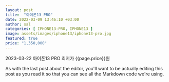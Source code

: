 ```yaml
---
layout: post
title:  "아이폰13 PRO"
date: 2022-03-09 13:46:10 +03:00
author: sal
categories: [ IPHONE13-PRO, IPHONE13 ]
image: assets/images/iphone13/iphone13-pro.jpg
featured: true
price: "1,350,000"
---
```

2023-03-22 아이폰13 PRO 최저가 {{page.price}}원

As with the last post about the editor, you'll want to be actually editing this post as you read it so that you can see all the Markdown code we're using.